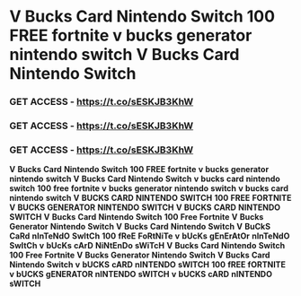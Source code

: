 # <strong>V</strong> <strong>Bucks</strong> <strong>Card</strong> <strong>Nintendo</strong> <strong>Switch</strong> <strong>100</strong> <strong>FREE</strong> <strong>fortnite</strong> <strong>v</strong> <strong>bucks</strong> <strong>generator</strong> <strong>nintendo</strong> <strong>switch</strong> <strong>V</strong> <strong>Bucks</strong> <strong>Card</strong> <strong>Nintendo</strong> <strong>Switch</strong>

### <strong>GET</strong> <strong>ACCESS</strong> <strong>-</strong> <strong>https://t.co/sESKJB3KhW</strong>

### <strong>GET</strong> <strong>ACCESS</strong> <strong>-</strong> <strong>https://t.co/sESKJB3KhW</strong>

### <strong>GET</strong> <strong>ACCESS</strong> <strong>-</strong> <strong>https://t.co/sESKJB3KhW</strong>

<strong>V</strong> <strong>Bucks</strong> <strong>Card</strong> <strong>Nintendo</strong> <strong>Switch</strong> <strong>100</strong> <strong>FREE</strong> <strong>fortnite</strong> <strong>v</strong> <strong>bucks</strong> <strong>generator</strong> <strong>nintendo</strong> <strong>switch</strong> <strong>V</strong> <strong>Bucks</strong> <strong>Card</strong> <strong>Nintendo</strong> <strong>Switch</strong> <strong>v</strong> <strong>bucks</strong> <strong>card</strong> <strong>nintendo</strong> <strong>switch</strong> <strong>100</strong> <strong>free</strong> <strong>fortnite</strong> <strong>v</strong> <strong>bucks</strong> <strong>generator</strong> <strong>nintendo</strong> <strong>switch</strong> <strong>v</strong> <strong>bucks</strong> <strong>card</strong> <strong>nintendo</strong> <strong>switch</strong> <strong>V</strong> <strong>BUCKS</strong> <strong>CARD</strong> <strong>NINTENDO</strong> <strong>SWITCH</strong> <strong>100</strong> <strong>FREE</strong> <strong>FORTNITE</strong> <strong>V</strong> <strong>BUCKS</strong> <strong>GENERATOR</strong> <strong>NINTENDO</strong> <strong>SWITCH</strong> <strong>V</strong> <strong>BUCKS</strong> <strong>CARD</strong> <strong>NINTENDO</strong> <strong>SWITCH</strong> <strong>V</strong> <strong>Bucks</strong> <strong>Card</strong> <strong>Nintendo</strong> <strong>Switch</strong> <strong>100</strong> <strong>Free</strong> <strong>Fortnite</strong> <strong>V</strong> <strong>Bucks</strong> <strong>Generator</strong> <strong>Nintendo</strong> <strong>Switch</strong> <strong>V</strong> <strong>Bucks</strong> <strong>Card</strong> <strong>Nintendo</strong> <strong>Switch</strong> <strong>V</strong> <strong>BuCkS</strong> <strong>CaRd</strong> <strong>nInTeNdO</strong> <strong>SwItCh</strong> <strong>100</strong> <strong>fReE</strong> <strong>FoRtNiTe</strong> <strong>v</strong> <strong>bUcKs</strong> <strong>gEnErAtOr</strong> <strong>nInTeNdO</strong> <strong>SwItCh</strong> <strong>v</strong> <strong>bUcKs</strong> <strong>cArD</strong> <strong>NiNtEnDo</strong> <strong>sWiTcH</strong> <strong>V</strong> <strong>Bucks</strong> <strong>Card</strong> <strong>Nintendo</strong> <strong>Switch</strong> <strong>100</strong> <strong>Free</strong> <strong>Fortnite</strong> <strong>V</strong> <strong>Bucks</strong> <strong>Generator</strong> <strong>Nintendo</strong> <strong>Switch</strong> <strong>V</strong> <strong>Bucks</strong> <strong>Card</strong> <strong>Nintendo</strong> <strong>Switch</strong> <strong>v</strong> <strong>bUCKS</strong> <strong>cARD</strong> <strong>nINTENDO</strong> <strong>sWITCH</strong> <strong>100</strong> <strong>fREE</strong> <strong>fORTNITE</strong> <strong>v</strong> <strong>bUCKS</strong> <strong>gENERATOR</strong> <strong>nINTENDO</strong> <strong>sWITCH</strong> <strong>v</strong> <strong>bUCKS</strong> <strong>cARD</strong> <strong>nINTENDO</strong> <strong>sWITCH</strong>